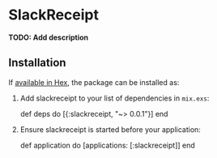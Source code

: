 # SlackReceipt

**TODO: Add description**

## Installation

If [available in Hex](https://hex.pm/docs/publish), the package can be installed as:

  1. Add slackreceipt to your list of dependencies in `mix.exs`:

        def deps do
          [{:slackreceipt, "~> 0.0.1"}]
        end

  2. Ensure slackreceipt is started before your application:

        def application do
          [applications: [:slackreceipt]]
        end

